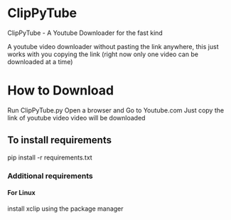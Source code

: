 # ClipPyTube
ClipPyTube - A Youtube Downloader for the fast kind


A youtube video downloader without pasting the link anywhere, this just works with you copying the link
(right now only one video can be downloaded at a time)

# How to Download
Run ClipPyTube.py
Open a browser and Go to Youtube.com
Just copy the link of youtube video
video will be downloaded


## To install requirements
pip install -r requirements.txt

### Additional requirements
#### For Linux
install xclip using the package manager
